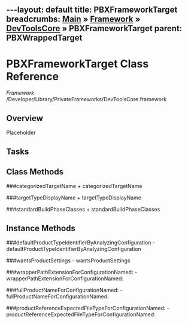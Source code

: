 ---layout: default
title: PBXFrameworkTarget
breadcrumbs: <a href="/index.html">Main</a> &raquo; <a href="/Frameworks.html">Framework</a> &raquo; <a href="/Frameworks/DevToolsCore.html">DevToolsCore</a> &raquo; PBXFrameworkTarget
parent: PBXWrappedTarget 
---
# PBXFrameworkTarget Class Reference

*Framework* /Developer/Library/PrivateFrameworks/DevToolsCore.framework

## Overview

Placeholder

## Tasks

## Class Methods

<a name="+categorizedTargetName"></a>
###categorizedTargetName
    + categorizedTargetName

<a name="+targetTypeDisplayName"></a>
###targetTypeDisplayName
    + targetTypeDisplayName

<a name="+standardBuildPhaseClasses"></a>
###standardBuildPhaseClasses
    + standardBuildPhaseClasses

## Instance Methods

<a name="-defaultProductTypeIdentifierByAnalyzingConfiguration"></a>
###defaultProductTypeIdentifierByAnalyzingConfiguration
    - defaultProductTypeIdentifierByAnalyzingConfiguration

<a name="-wantsProductSettings"></a>
###wantsProductSettings
    - wantsProductSettings

<a name="-wrapperPathExtensionForConfigurationNamed:"></a>
###wrapperPathExtensionForConfigurationNamed:
    - wrapperPathExtensionForConfigurationNamed:

<a name="-fullProductNameForConfigurationNamed:"></a>
###fullProductNameForConfigurationNamed:
    - fullProductNameForConfigurationNamed:

<a name="-productReferenceExpectedFileTypeForConfigurationNamed:"></a>
###productReferenceExpectedFileTypeForConfigurationNamed:
    - productReferenceExpectedFileTypeForConfigurationNamed:

